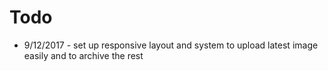# Todo
* 9/12/2017 - set up responsive layout and system to upload latest image easily and to archive the rest
